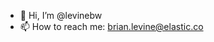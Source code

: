 - 👋 Hi, I’m @levinebw
- 📫 How to reach me: brian.levine@elastic.co

<!---
levinebw/levinebw is a ✨ special ✨ repository because its `README.md` (this file) appears on your GitHub profile.
You can click the Preview link to take a look at your changes.
--->
